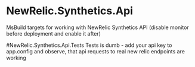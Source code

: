 # NewRelic.Synthetics.Api
MsBuild targets for working with NewRelic Synthetics API (disable monitor before deployment and enable it after)

#NewRelic.Synthetics.Api.Tests
Tests is dumb - add your api key to app.config and observe, that api requests to real new relic endpoints are working
